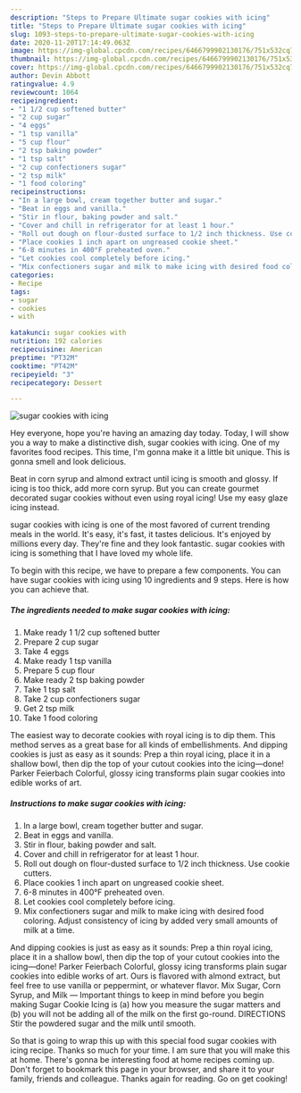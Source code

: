 ```yaml
---
description: "Steps to Prepare Ultimate sugar cookies with icing"
title: "Steps to Prepare Ultimate sugar cookies with icing"
slug: 1093-steps-to-prepare-ultimate-sugar-cookies-with-icing
date: 2020-11-20T17:14:49.063Z
image: https://img-global.cpcdn.com/recipes/6466799902130176/751x532cq70/sugar-cookies-with-icing-recipe-main-photo.jpg
thumbnail: https://img-global.cpcdn.com/recipes/6466799902130176/751x532cq70/sugar-cookies-with-icing-recipe-main-photo.jpg
cover: https://img-global.cpcdn.com/recipes/6466799902130176/751x532cq70/sugar-cookies-with-icing-recipe-main-photo.jpg
author: Devin Abbott
ratingvalue: 4.9
reviewcount: 1064
recipeingredient:
- "1 1/2 cup softened butter"
- "2 cup sugar"
- "4 eggs"
- "1 tsp vanilla"
- "5 cup flour"
- "2 tsp baking powder"
- "1 tsp salt"
- "2 cup confectioners sugar"
- "2 tsp milk"
- "1 food coloring"
recipeinstructions:
- "In a large bowl, cream together butter and sugar."
- "Beat in eggs and vanilla."
- "Stir in flour, baking powder and salt."
- "Cover and chill in refrigerator for at least 1 hour."
- "Roll out dough on flour-dusted surface to 1/2 inch thickness. Use cookie cutters."
- "Place cookies 1 inch apart on ungreased cookie sheet."
- "6-8 minutes in 400°F preheated oven."
- "Let cookies cool completely before icing."
- "Mix confectioners sugar and milk to make icing with desired food coloring. Adjust consistency of icing by added very small amounts of milk at a time."
categories:
- Recipe
tags:
- sugar
- cookies
- with

katakunci: sugar cookies with 
nutrition: 192 calories
recipecuisine: American
preptime: "PT32M"
cooktime: "PT42M"
recipeyield: "3"
recipecategory: Dessert

---
```



![sugar cookies with icing](https://img-global.cpcdn.com/recipes/6466799902130176/751x532cq70/sugar-cookies-with-icing-recipe-main-photo.jpg)

Hey everyone, hope you're having an amazing day today. Today, I will show you a way to make a distinctive dish, sugar cookies with icing. One of my favorites food recipes. This time, I'm gonna make it a little bit unique. This is gonna smell and look delicious.

Beat in corn syrup and almond extract until icing is smooth and glossy. If icing is too thick, add more corn syrup. But you can create gourmet decorated sugar cookies without even using royal icing! Use my easy glaze icing instead.

sugar cookies with icing is one of the most favored of current trending meals in the world. It's easy, it's fast, it tastes delicious. It's enjoyed by millions every day. They're fine and they look fantastic. sugar cookies with icing is something that I have loved my whole life.


To begin with this recipe, we have to prepare a few components. You can have sugar cookies with icing using 10 ingredients and 9 steps. Here is how you can achieve that.

<!--inarticleads1-->

##### The ingredients needed to make sugar cookies with icing:

1. Make ready 1 1/2 cup softened butter
1. Prepare 2 cup sugar
1. Take 4 eggs
1. Make ready 1 tsp vanilla
1. Prepare 5 cup flour
1. Make ready 2 tsp baking powder
1. Take 1 tsp salt
1. Take 2 cup confectioners sugar
1. Get 2 tsp milk
1. Take 1 food coloring


The easiest way to decorate cookies with royal icing is to dip them. This method serves as a great base for all kinds of embellishments. And dipping cookies is just as easy as it sounds: Prep a thin royal icing, place it in a shallow bowl, then dip the top of your cutout cookies into the icing—done! Parker Feierbach Colorful, glossy icing transforms plain sugar cookies into edible works of art. 

<!--inarticleads2-->

##### Instructions to make sugar cookies with icing:

1. In a large bowl, cream together butter and sugar.
1. Beat in eggs and vanilla.
1. Stir in flour, baking powder and salt.
1. Cover and chill in refrigerator for at least 1 hour.
1. Roll out dough on flour-dusted surface to 1/2 inch thickness. Use cookie cutters.
1. Place cookies 1 inch apart on ungreased cookie sheet.
1. 6-8 minutes in 400°F preheated oven.
1. Let cookies cool completely before icing.
1. Mix confectioners sugar and milk to make icing with desired food coloring. Adjust consistency of icing by added very small amounts of milk at a time.


And dipping cookies is just as easy as it sounds: Prep a thin royal icing, place it in a shallow bowl, then dip the top of your cutout cookies into the icing—done! Parker Feierbach Colorful, glossy icing transforms plain sugar cookies into edible works of art. Ours is flavored with almond extract, but feel free to use vanilla or peppermint, or whatever flavor. Mix Sugar, Corn Syrup, and Milk — Important things to keep in mind before you begin making Sugar Cookie Icing is (a) how you measure the sugar matters and (b) you will not be adding all of the milk on the first go-round. DIRECTIONS Stir the powdered sugar and the milk until smooth. 

So that is going to wrap this up with this special food sugar cookies with icing recipe. Thanks so much for your time. I am sure that you will make this at home. There's gonna be interesting food at home recipes coming up. Don't forget to bookmark this page in your browser, and share it to your family, friends and colleague. Thanks again for reading. Go on get cooking!
